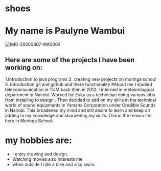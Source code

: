 # shoes 
# My name is Paulyne Wambui
![IMG-20200807-WA0004](https://user-images.githubusercontent.com/69419673/90193540-d6343000-ddcd-11ea-98e1-0a1ad2fd58d1.jpg)
## Here are some of the projects I have been working on:
   1.Introduction to java programs
   2. creating new projects on moringa school
   3. Introduction git and github and there functionality
   #About me 
    I studied telecommunication in TUM back then in 2012. I interned in meteorological department in Nairobi. Worked for Zuku as a technician doing various jobs    
    from installing to design . Then decided to add on my skills in the technical world of sound equipments in Yamaha Corporation under Credible Sounds in Nairobi. 
    This broadened my mind and still desire to learn and keep on adding to my knowledge and sharpening my skills. This is the reason I'm here in Moringa School. 
  # my hobbies are:
   - I enjoy drawing and design.
   - Watching movies also interests me 
   - when outside I ride a bike and also swim.
    
